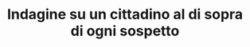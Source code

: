 ---
layout: post
title: Indagine su un cittadino al di sopra di ogni sospetto
director: Elio Petri
year: 1970
cover: https://images.mubicdn.net/images/film/22832/cache-36599-1546261208/image-w1280.jpg
imdb_id: tt0065889
---